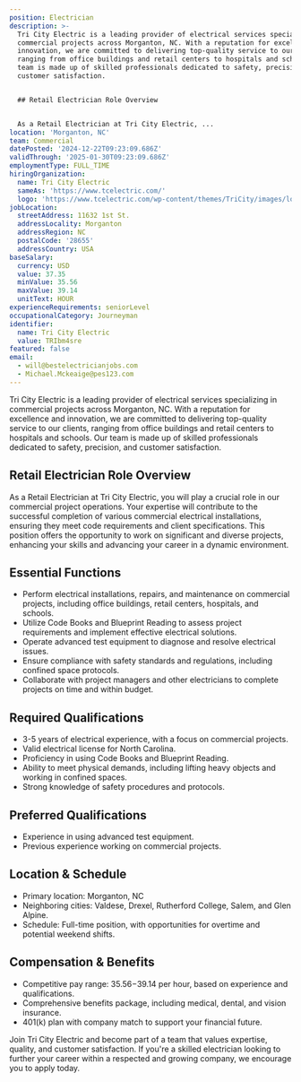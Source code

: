 ```yaml
---
position: Electrician
description: >-
  Tri City Electric is a leading provider of electrical services specializing in
  commercial projects across Morganton, NC. With a reputation for excellence and
  innovation, we are committed to delivering top-quality service to our clients,
  ranging from office buildings and retail centers to hospitals and schools. Our
  team is made up of skilled professionals dedicated to safety, precision, and
  customer satisfaction.


  ## Retail Electrician Role Overview


  As a Retail Electrician at Tri City Electric, ...
location: 'Morganton, NC'
team: Commercial
datePosted: '2024-12-22T09:23:09.686Z'
validThrough: '2025-01-30T09:23:09.686Z'
employmentType: FULL_TIME
hiringOrganization:
  name: Tri City Electric
  sameAs: 'https://www.tcelectric.com/'
  logo: 'https://www.tcelectric.com/wp-content/themes/TriCity/images/logo.png'
jobLocation:
  streetAddress: 11632 1st St.
  addressLocality: Morganton
  addressRegion: NC
  postalCode: '28655'
  addressCountry: USA
baseSalary:
  currency: USD
  value: 37.35
  minValue: 35.56
  maxValue: 39.14
  unitText: HOUR
experienceRequirements: seniorLevel
occupationalCategory: Journeyman
identifier:
  name: Tri City Electric
  value: TRIbm4sre
featured: false
email:
  - will@bestelectricianjobs.com
  - Michael.Mckeaige@pes123.com
---
```




Tri City Electric is a leading provider of electrical services specializing in commercial projects across Morganton, NC. With a reputation for excellence and innovation, we are committed to delivering top-quality service to our clients, ranging from office buildings and retail centers to hospitals and schools. Our team is made up of skilled professionals dedicated to safety, precision, and customer satisfaction.

## Retail Electrician Role Overview

As a Retail Electrician at Tri City Electric, you will play a crucial role in our commercial project operations. Your expertise will contribute to the successful completion of various commercial electrical installations, ensuring they meet code requirements and client specifications. This position offers the opportunity to work on significant and diverse projects, enhancing your skills and advancing your career in a dynamic environment.

## Essential Functions

- Perform electrical installations, repairs, and maintenance on commercial projects, including office buildings, retail centers, hospitals, and schools.
- Utilize Code Books and Blueprint Reading to assess project requirements and implement effective electrical solutions.
- Operate advanced test equipment to diagnose and resolve electrical issues.
- Ensure compliance with safety standards and regulations, including confined space protocols.
- Collaborate with project managers and other electricians to complete projects on time and within budget.

## Required Qualifications

- 3-5 years of electrical experience, with a focus on commercial projects.
- Valid electrical license for North Carolina.
- Proficiency in using Code Books and Blueprint Reading.
- Ability to meet physical demands, including lifting heavy objects and working in confined spaces.
- Strong knowledge of safety procedures and protocols.

## Preferred Qualifications

- Experience in using advanced test equipment.
- Previous experience working on commercial projects.

## Location & Schedule

- Primary location: Morganton, NC
- Neighboring cities: Valdese, Drexel, Rutherford College, Salem, and Glen Alpine.
- Schedule: Full-time position, with opportunities for overtime and potential weekend shifts.

## Compensation & Benefits

- Competitive pay range: $35.56-$39.14 per hour, based on experience and qualifications.
- Comprehensive benefits package, including medical, dental, and vision insurance.
- 401(k) plan with company match to support your financial future.

Join Tri City Electric and become part of a team that values expertise, quality, and customer satisfaction. If you're a skilled electrician looking to further your career within a respected and growing company, we encourage you to apply today.